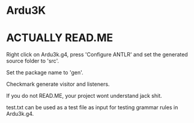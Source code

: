# Ardu3K
# ACTUALLY READ.ME
Right click on Ardu3k.g4, press 'Configure ANTLR' and set the generated source folder to 'src'.

Set the package name to 'gen'.

Checkmark generate visitor and listeners.

If you do not READ.ME, your project wont understand jack shit.


test.txt can be used as a test file as input for testing grammar rules in Ardu3k.g4.

